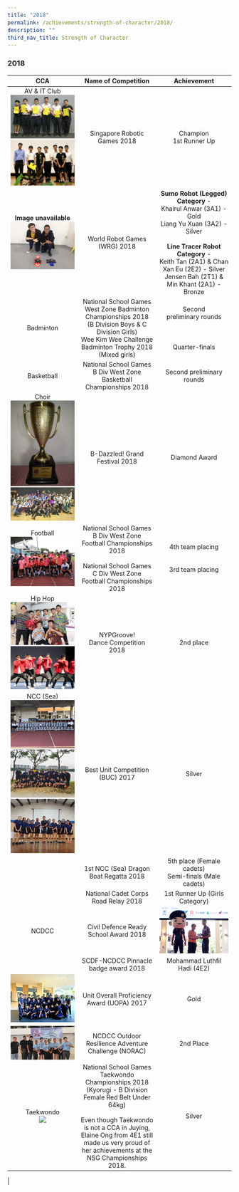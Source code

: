 ```yaml
---
title: "2018"
permalink: /achievements/strength-of-character/2018/
description: ""
third_nav_title: Strength of Character
---
```

### **2018**

| CCA | Name of Competition | Achievement |
|:---:|:---:|:---:|
| AV & IT Club<br>![](/images/2018%20soc%20cca%201.jpg)<br>![](/images/2018%20soc%20cca%202.jpg) | Singapore Robotic Games 2018 | Champion<br>1st Runner Up |
| **Image unavailable**<br>![](/images/2018%20soc%20cca%203.jpg) | World Robot Games (WRG) 2018  | **Sumo Robot (Legged) Category** -<br>Khairul Anwar (3A1) - Gold<br>Liang Yu Xuan (3A2) - Silver<br><br> **Line Tracer Robot Category** -<br>Keith Tan (2A1) & Chan Xan Eu (2E2) - Silver<br>Jensen Bah (2T1) & Min Khant (2A1) - Bronze |
| Badminton | National School Games West Zone Badminton Championships 2018<br>(B Division Boys & C Division Girls)<br>Wee Kim Wee Challenge Badminton Trophy 2018<br>(Mixed girls) | Second<br>preliminary rounds<br><br><br><br>Quarter-finals |
| Basketball | National School Games B Div West Zone Basketball Championships 2018 | Second preliminary rounds |
| Choir<br>![](/images/2018%20soc%20cca%204.jpg)<br>![](/images/2018%20soc%20cca%205.jpg) |  B-Dazzled! Grand Festival 2018 | Diamond Award  |
|  Football<br>![](/images/2018%20soc%20cca%206.jpg) |  National School Games<br>B Div West Zone Football Championships 2018<br><br> National School Games <br>C Div West Zone Football Championships 2018 | 4th team placing<br><br><br>3rd team placing<br> |
| Hip Hop<br>![](/images/2018%20soc%20cca%207.jpg)<br>![](/images/2018%20soc%20cca%208.jpg) | NYPGroove!<br>Dance Competition 2018 | 2nd place |
|  NCC (Sea)<br>![](/images/2018%20soc%20cca%209.jpg)<br>![](/images/2018%20soc%20cca%2010.jpg)<br>![](/images/2018%20soc%20cca%2011.jpg) |  Best Unit Competition (BUC) 2017 | Silver  |
|  |  1st NCC (Sea) Dragon Boat Regatta 2018 |  5th place (Female cadets)<br>Semi-finals (Male cadets) |
|  | National Cadet Corps <br>Road Relay 2018   |  1st Runner Up (Girls Category) |
|  NCDCC | Civil Defence Ready<br>School Award 2018  | ![](/images/2018%20soc%20cca%2012.jpg)  |
|  | SCDF-NCDCC Pinnacle badge award 2018 | Mohammad Luthfil Hadi (4E2) |
| ![](/images/2018%20soc%20cca%2013.jpg) | Unit Overall Proficiency Award (UOPA) 2017 | Gold |
| ![](/images/2018%20soc%20cca%2014.jpg) | NCDCC Outdoor Resilience Adventure Challenge (NORAC)  | 2nd Place |
| Taekwondo <br>![](/images/2018%20soc%20cca%2015.jpg) | National School Games Taekwondo Championships 2018 <br>(Kyorugi - B Division Female Red Belt Under 64kg)<br><br>Even though Taekwondo is not a CCA in Juying, Elaine Ong from 4E1 still made us very proud of her achievements at the NSG Championships 2018. | Silver |
|